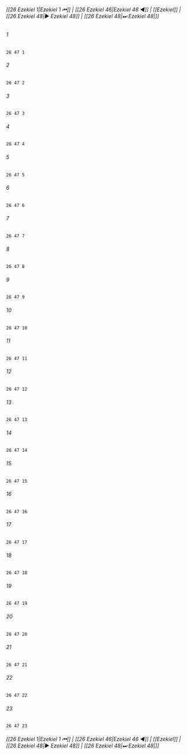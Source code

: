 
###### [[26 Ezekiel 1|Ezekiel 1 ⏮]] | [[26 Ezekiel 46|Ezekiel 46 ◀]] | [[Ezekiel]] | [[26 Ezekiel 48|▶ Ezekiel 48]] | [[26 Ezekiel 48|⏭ Ezekiel 48|]]

###### 1
``` verse
26 47 1 
```
###### 2
``` verse
26 47 2 
```
###### 3
``` verse
26 47 3 
```
###### 4
``` verse
26 47 4 
```
###### 5
``` verse
26 47 5 
```
###### 6
``` verse
26 47 6 
```
###### 7
``` verse
26 47 7 
```
###### 8
``` verse
26 47 8 
```
###### 9
``` verse
26 47 9 
```
###### 10
``` verse
26 47 10 
```
###### 11
``` verse
26 47 11 
```
###### 12
``` verse
26 47 12 
```
###### 13
``` verse
26 47 13 
```
###### 14
``` verse
26 47 14 
```
###### 15
``` verse
26 47 15 
```
###### 16
``` verse
26 47 16 
```
###### 17
``` verse
26 47 17 
```
###### 18
``` verse
26 47 18 
```
###### 19
``` verse
26 47 19 
```
###### 20
``` verse
26 47 20 
```
###### 21
``` verse
26 47 21 
```
###### 22
``` verse
26 47 22 
```
###### 23
``` verse
26 47 23 
```

###### [[26 Ezekiel 1|Ezekiel 1 ⏮]] | [[26 Ezekiel 46|Ezekiel 46 ◀]] | [[Ezekiel]] | [[26 Ezekiel 48|▶ Ezekiel 48]] | [[26 Ezekiel 48|⏭ Ezekiel 48|]]

